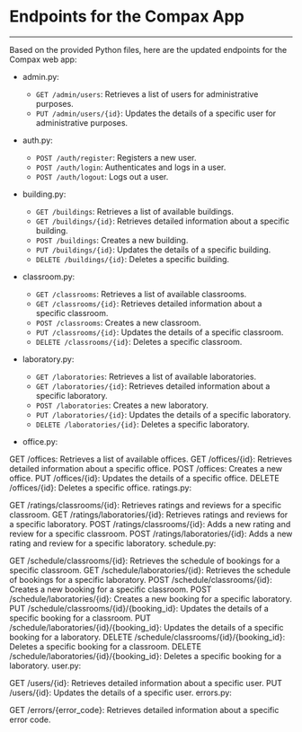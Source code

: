 # Endpoints for the Compax App
**********************************************************************************

Based on the provided Python files, here are the updated endpoints for the Compax web app:

- admin.py:

    - `GET /admin/users`: Retrieves a list of users for administrative purposes.
    - `PUT /admin/users/{id}`: Updates the details of a specific user for administrative purposes.

- auth.py:

    - `POST /auth/register`: Registers a new user.
    - `POST /auth/login`: Authenticates and logs in a user.
    - `POST /auth/logout`: Logs out a user.

- building.py:

    - `GET /buildings`: Retrieves a list of available buildings.
    - `GET /buildings/{id}`: Retrieves detailed information about a specific building.
    - `POST /buildings`: Creates a new building.
    - `PUT /buildings/{id}`: Updates the details of a specific building.
    - `DELETE /buildings/{id}`: Deletes a specific building.

- classroom.py:

    - `GET /classrooms`: Retrieves a list of available classrooms.
    - `GET /classrooms/{id}`: Retrieves detailed information about a specific classroom.
    - `POST /classrooms`: Creates a new classroom.
    - `PUT /classrooms/{id}`: Updates the details of a specific classroom.
    - `DELETE /classrooms/{id}`: Deletes a specific classroom.

- laboratory.py:

    - `GET /laboratories`: Retrieves a list of available laboratories.
    - `GET /laboratories/{id}`: Retrieves detailed information about a specific laboratory.
    - `POST /laboratories`: Creates a new laboratory.
    - `PUT /laboratories/{id}`: Updates the details of a specific laboratory.
    - `DELETE /laboratories/{id}`: Deletes a specific laboratory.

- office.py:

GET /offices: Retrieves a list of available offices.
GET /offices/{id}: Retrieves detailed information about a specific office.
POST /offices: Creates a new office.
PUT /offices/{id}: Updates the details of a specific office.
DELETE /offices/{id}: Deletes a specific office.
ratings.py:

GET /ratings/classrooms/{id}: Retrieves ratings and reviews for a specific classroom.
GET /ratings/laboratories/{id}: Retrieves ratings and reviews for a specific laboratory.
POST /ratings/classrooms/{id}: Adds a new rating and review for a specific classroom.
POST /ratings/laboratories/{id}: Adds a new rating and review for a specific laboratory.
schedule.py:

GET /schedule/classrooms/{id}: Retrieves the schedule of bookings for a specific classroom.
GET /schedule/laboratories/{id}: Retrieves the schedule of bookings for a specific laboratory.
POST /schedule/classrooms/{id}: Creates a new booking for a specific classroom.
POST /schedule/laboratories/{id}: Creates a new booking for a specific laboratory.
PUT /schedule/classrooms/{id}/{booking_id}: Updates the details of a specific booking for a classroom.
PUT /schedule/laboratories/{id}/{booking_id}: Updates the details of a specific booking for a laboratory.
DELETE /schedule/classrooms/{id}/{booking_id}: Deletes a specific booking for a classroom.
DELETE /schedule/laboratories/{id}/{booking_id}: Deletes a specific booking for a laboratory.
user.py:

GET /users/{id}: Retrieves detailed information about a specific user.
PUT /users/{id}: Updates the details of a specific user.
errors.py:

GET /errors/{error_code}: Retrieves detailed information about a specific error code.